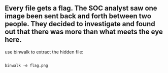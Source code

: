 ## Every file gets a flag. The SOC analyst saw one image been sent back and forth between two people. They decided to investigate and found out that there was more than what meets the eye here.


use binwalk to extract the hidden file:

```console

binwalk -e flag.png

```
